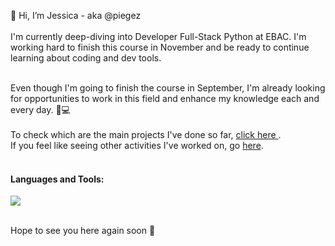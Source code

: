 👋 Hi, I’m Jessica - aka @piegez <br><br> 
I'm currently deep-diving into Developer Full-Stack Python at EBAC. I'm working hard to finish this course in November and be ready to continue learning about coding and dev tools.<br><br>

Even though I'm going to finish the course in September, I'm already looking for opportunities to work in this field and enhance my knowledge each and every day. 📖💻<br> <br>
To check which are the main projects I've done so far, <a href="https://github.com/stars/piegez/lists/main-projects"> click here </a>. <br>
If you feel like seeing other activities I've worked on, go <a href="https://github.com/stars/piegez/lists/primeiros-testes">here</a>.<br><br>

<h4 align="left">Languages and Tools:</h4>
<a href="https://skillicons.dev">
    <img src="https://skillicons.dev/icons?i=git,css,js,jquery,nodejs,typescript,vercel,vscode,vue" />
  </a>
</p>
<br>
Hope to see you here again soon 🤝

<!---
piegez/piegez is a ✨ special ✨ repository because its `README.md` (this file) appears on your GitHub profile.
You can click the Preview link to take a look at your changes.
--->
